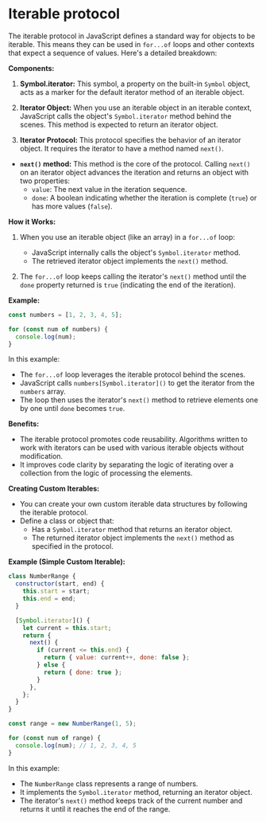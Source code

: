# Iterable protocol

The iterable protocol in JavaScript defines a standard way for objects to be iterable. This means they can be used in `for...of` loops and other contexts that expect a sequence of values. Here's a detailed breakdown:

**Components:**

1. **Symbol.iterator:** This symbol, a property on the built-in `Symbol` object, acts as a marker for the default iterator method of an iterable object.

2. **Iterator Object:** When you use an iterable object in an iterable context, JavaScript calls the object's `Symbol.iterator` method behind the scenes. This method is expected to return an iterator object.

3. **Iterator Protocol:** This protocol specifies the behavior of an iterator object. It requires the iterator to have a method named `next()`.

- **`next()` method:** This method is the core of the protocol. Calling `next()` on an iterator object advances the iteration and returns an object with two properties:
  - `value`: The next value in the iteration sequence.
  - `done`: A boolean indicating whether the iteration is complete (`true`) or has more values (`false`).

**How it Works:**

1. When you use an iterable object (like an array) in a `for...of` loop:

   - JavaScript internally calls the object's `Symbol.iterator` method.
   - The retrieved iterator object implements the `next()` method.

2. The `for...of` loop keeps calling the iterator's `next()` method until the `done` property returned is `true` (indicating the end of the iteration).

**Example:**

```javascript
const numbers = [1, 2, 3, 4, 5];

for (const num of numbers) {
  console.log(num);
}
```

In this example:

- The `for...of` loop leverages the iterable protocol behind the scenes.
- JavaScript calls `numbers[Symbol.iterator]()` to get the iterator from the `numbers` array.
- The loop then uses the iterator's `next()` method to retrieve elements one by one until `done` becomes `true`.

**Benefits:**

- The iterable protocol promotes code reusability. Algorithms written to work with iterators can be used with various iterable objects without modification.
- It improves code clarity by separating the logic of iterating over a collection from the logic of processing the elements.

**Creating Custom Iterables:**

- You can create your own custom iterable data structures by following the iterable protocol.
- Define a class or object that:
  - Has a `Symbol.iterator` method that returns an iterator object.
  - The returned iterator object implements the `next()` method as specified in the protocol.

**Example (Simple Custom Iterable):**

```javascript
class NumberRange {
  constructor(start, end) {
    this.start = start;
    this.end = end;
  }

  [Symbol.iterator]() {
    let current = this.start;
    return {
      next() {
        if (current <= this.end) {
          return { value: current++, done: false };
        } else {
          return { done: true };
        }
      },
    };
  }
}

const range = new NumberRange(1, 5);

for (const num of range) {
  console.log(num); // 1, 2, 3, 4, 5
}
```

In this example:

- The `NumberRange` class represents a range of numbers.
- It implements the `Symbol.iterator` method, returning an iterator object.
- The iterator's `next()` method keeps track of the current number and returns it until it reaches the end of the range.

